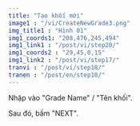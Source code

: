 ```yaml
---
title: "Tạo khối mới"
image1 : "/vi/CreateNewGrade3.png"
img_title1 : "Hình 01"
img1_coords1: "208,476,245,494"
img1_link1 : "/post/vi/step20/"
img1_coords2 : "29,45,0,15"
img1_link2 : "/post/vi/step17/"
tranvi : "/post/vi/step18/"
tranen : "/post/en/step18/"
---
```

Nhập vào "Grade Name" / "Tên khối".

Sau đó, bấm "NEXT".